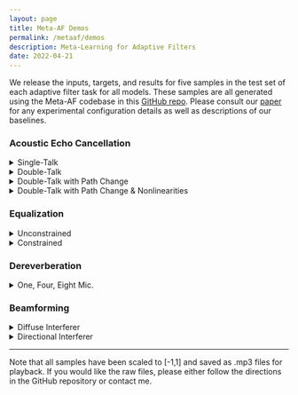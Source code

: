 ```yaml
---
layout: page
title: Meta-AF Demos
permalink: /metaaf/demos
description: Meta-Learning for Adaptive Filters
date: 2022-04-21
---
```


We release the inputs, targets, and results for five samples in the test set of each adaptive filter task for all models. These samples are all generated using the Meta-AF codebase in this [GitHub repo](https://github.com/adobe-research/MetaAF). Please consult our [paper](https://arxiv.org/abs/2204.11942) for any experimental configuration details as well as descriptions of our baselines.

### Acoustic Echo Cancellation
<details><summary>Single-Talk</summary>

  <center>
  Magnitude STFT of the First Sample*
  <img src="/assets/img/meta-af/aec_single_talk_raw.jpg" alt="drawing" width="100%"/>
  </center>
  *STOI is zero since the near-end speech is silent.


  <table border="1" style="margin:1px auto; width:100%">
    <tr>
      <td>Near-end</td>
      <td>Far-end</td>
      <td>Near-end Speech</td>
      <td>Speex</td>
      <td>LMS</td>
      <td>RMSProp</td>
      <td>NLMS</td>
      <td>RLS</td>
      <td>Kalman Filter</td>
      <td><b>Meta-AF</b></td>
    </tr>
    <tr>
      <td><audio controls style="width: 100px;"><source src="/assets/audio/meta-af/aec_single_talk_raw/0/d.mp3" /></audio></td>
      <td><audio controls style="width: 100px;"><source src="/assets/audio/meta-af/aec_single_talk_raw/0/u.mp3" /></audio></td>
      <td><audio controls style="width: 100px;"><source src="/assets/audio/meta-af/aec_single_talk_raw/0/s.mp3" /></audio></td>
      <td><audio controls style="width: 100px;"><source src="/assets/audio/meta-af/aec_single_talk_raw/0/speex.mp3" /></audio></td>
      <td><audio controls style="width: 100px;"><source src="/assets/audio/meta-af/aec_single_talk_raw/0/aec_combo_lms_mdf.mp3" /></audio></td>
      <td><audio controls style="width: 100px;"><source src="/assets/audio/meta-af/aec_single_talk_raw/0/aec_combo_rms_mdf.mp3" /></audio></td>
      <td><audio controls style="width: 100px;"><source src="/assets/audio/meta-af/aec_single_talk_raw/0/aec_combo_nlms_mdf.mp3" /></audio></td>
      <td><audio controls style="width: 100px;"><source src="/assets/audio/meta-af/aec_single_talk_raw/0/aec_combo_rls_mdf.mp3" /></audio></td>
      <td><audio controls style="width: 100px;"><source src="/assets/audio/meta-af/aec_single_talk_raw/0/aec_combo_kf_mdf.mp3" /></audio></td>
      <td><audio controls style="width: 100px;"><source src="/assets/audio/meta-af/aec_single_talk_raw/0/meta_aec_16_combo_rl_4_1024_512_r2.mp3" /></audio></td>
      </tr>
      <tr>
      <td><audio controls style="width: 100px;"><source src="/assets/audio/meta-af/aec_single_talk_raw/1/d.mp3" /></audio></td>
      <td><audio controls style="width: 100px;"><source src="/assets/audio/meta-af/aec_single_talk_raw/1/u.mp3" /></audio></td>
      <td><audio controls style="width: 100px;"><source src="/assets/audio/meta-af/aec_single_talk_raw/1/s.mp3" /></audio></td>
      <td><audio controls style="width: 100px;"><source src="/assets/audio/meta-af/aec_single_talk_raw/1/speex.mp3" /></audio></td>
      <td><audio controls style="width: 100px;"><source src="/assets/audio/meta-af/aec_single_talk_raw/1/aec_combo_lms_mdf.mp3" /></audio></td>
      <td><audio controls style="width: 100px;"><source src="/assets/audio/meta-af/aec_single_talk_raw/1/aec_combo_rms_mdf.mp3" /></audio></td>
      <td><audio controls style="width: 100px;"><source src="/assets/audio/meta-af/aec_single_talk_raw/1/aec_combo_nlms_mdf.mp3" /></audio></td>
      <td><audio controls style="width: 100px;"><source src="/assets/audio/meta-af/aec_single_talk_raw/1/aec_combo_rls_mdf.mp3" /></audio></td>
      <td><audio controls style="width: 100px;"><source src="/assets/audio/meta-af/aec_single_talk_raw/1/aec_combo_kf_mdf.mp3" /></audio></td>
      <td><audio controls style="width: 100px;"><source src="/assets/audio/meta-af/aec_single_talk_raw/1/meta_aec_16_combo_rl_4_1024_512_r2.mp3" /></audio></td>
      </tr>
      <tr>
      <td><audio controls style="width: 100px;"><source src="/assets/audio/meta-af/aec_single_talk_raw/2/d.mp3" /></audio></td>
      <td><audio controls style="width: 100px;"><source src="/assets/audio/meta-af/aec_single_talk_raw/2/u.mp3" /></audio></td>
      <td><audio controls style="width: 100px;"><source src="/assets/audio/meta-af/aec_single_talk_raw/2/s.mp3" /></audio></td>
      <td><audio controls style="width: 100px;"><source src="/assets/audio/meta-af/aec_single_talk_raw/2/speex.mp3" /></audio></td>
      <td><audio controls style="width: 100px;"><source src="/assets/audio/meta-af/aec_single_talk_raw/2/aec_combo_lms_mdf.mp3" /></audio></td>
      <td><audio controls style="width: 100px;"><source src="/assets/audio/meta-af/aec_single_talk_raw/2/aec_combo_rms_mdf.mp3" /></audio></td>
      <td><audio controls style="width: 100px;"><source src="/assets/audio/meta-af/aec_single_talk_raw/2/aec_combo_nlms_mdf.mp3" /></audio></td>
      <td><audio controls style="width: 100px;"><source src="/assets/audio/meta-af/aec_single_talk_raw/2/aec_combo_rls_mdf.mp3" /></audio></td>
      <td><audio controls style="width: 100px;"><source src="/assets/audio/meta-af/aec_single_talk_raw/2/aec_combo_kf_mdf.mp3" /></audio></td>
      <td><audio controls style="width: 100px;"><source src="/assets/audio/meta-af/aec_single_talk_raw/2/meta_aec_16_combo_rl_4_1024_512_r2.mp3" /></audio></td>
      </tr>
      <tr>
      <td><audio controls style="width: 100px;"><source src="/assets/audio/meta-af/aec_single_talk_raw/3/d.mp3" /></audio></td>
      <td><audio controls style="width: 100px;"><source src="/assets/audio/meta-af/aec_single_talk_raw/3/u.mp3" /></audio></td>
      <td><audio controls style="width: 100px;"><source src="/assets/audio/meta-af/aec_single_talk_raw/3/s.mp3" /></audio></td>
      <td><audio controls style="width: 100px;"><source src="/assets/audio/meta-af/aec_single_talk_raw/3/speex.mp3" /></audio></td>
      <td><audio controls style="width: 100px;"><source src="/assets/audio/meta-af/aec_single_talk_raw/3/aec_combo_lms_mdf.mp3" /></audio></td>
      <td><audio controls style="width: 100px;"><source src="/assets/audio/meta-af/aec_single_talk_raw/3/aec_combo_rms_mdf.mp3" /></audio></td>
      <td><audio controls style="width: 100px;"><source src="/assets/audio/meta-af/aec_single_talk_raw/3/aec_combo_nlms_mdf.mp3" /></audio></td>
      <td><audio controls style="width: 100px;"><source src="/assets/audio/meta-af/aec_single_talk_raw/3/aec_combo_rls_mdf.mp3" /></audio></td>
      <td><audio controls style="width: 100px;"><source src="/assets/audio/meta-af/aec_single_talk_raw/3/aec_combo_kf_mdf.mp3" /></audio></td>
      <td><audio controls style="width: 100px;"><source src="/assets/audio/meta-af/aec_single_talk_raw/3/meta_aec_16_combo_rl_4_1024_512_r2.mp3" /></audio></td>
      </tr>
      <tr>
      <td><audio controls style="width: 100px;"><source src="/assets/audio/meta-af/aec_single_talk_raw/4/d.mp3" /></audio></td>
      <td><audio controls style="width: 100px;"><source src="/assets/audio/meta-af/aec_single_talk_raw/4/u.mp3" /></audio></td>
      <td><audio controls style="width: 100px;"><source src="/assets/audio/meta-af/aec_single_talk_raw/4/s.mp3" /></audio></td>
      <td><audio controls style="width: 100px;"><source src="/assets/audio/meta-af/aec_single_talk_raw/4/speex.mp3" /></audio></td>
      <td><audio controls style="width: 100px;"><source src="/assets/audio/meta-af/aec_single_talk_raw/4/aec_combo_lms_mdf.mp3" /></audio></td>
      <td><audio controls style="width: 100px;"><source src="/assets/audio/meta-af/aec_single_talk_raw/4/aec_combo_rms_mdf.mp3" /></audio></td>
      <td><audio controls style="width: 100px;"><source src="/assets/audio/meta-af/aec_single_talk_raw/4/aec_combo_nlms_mdf.mp3" /></audio></td>
      <td><audio controls style="width: 100px;"><source src="/assets/audio/meta-af/aec_single_talk_raw/4/aec_combo_rls_mdf.mp3" /></audio></td>
      <td><audio controls style="width: 100px;"><source src="/assets/audio/meta-af/aec_single_talk_raw/4/aec_combo_kf_mdf.mp3" /></audio></td>
      <td><audio controls style="width: 100px;"><source src="/assets/audio/meta-af/aec_single_talk_raw/4/meta_aec_16_combo_rl_4_1024_512_r2.mp3" /></audio></td>
      </tr>
  </table>
</details>

<details><summary>Double-Talk</summary>

  <center>
  Magnitude STFT of the First Sample
  <img src="/assets/img/meta-af/aec_double_talk_raw.jpg" alt="drawing" width="100%"/>
  </center>


  <table border="1" style="margin:1px auto; width:100%">
    <tr>
      <td>Near-end</td>
      <td>Far-end</td>
      <td>Near-end Speech</td>
      <td>Speex</td>
      <td>LMS</td>
      <td>RMSProp</td>
      <td>NLMS</td>
      <td>RLS</td>
      <td>Kalman Filter</td>
      <td><b>Meta-AF</b></td>
    </tr>
    <tr>
      <td><audio controls style="width: 100px;"><source src="/assets/audio/meta-af/aec_double_talk_raw/0/d.mp3" /></audio></td>
      <td><audio controls style="width: 100px;"><source src="/assets/audio/meta-af/aec_double_talk_raw/0/u.mp3" /></audio></td>
      <td><audio controls style="width: 100px;"><source src="/assets/audio/meta-af/aec_double_talk_raw/0/s.mp3" /></audio></td>
      <td><audio controls style="width: 100px;"><source src="/assets/audio/meta-af/aec_double_talk_raw/0/speex.mp3" /></audio></td>
      <td><audio controls style="width: 100px;"><source src="/assets/audio/meta-af/aec_double_talk_raw/0/aec_combo_lms_mdf.mp3" /></audio></td>
      <td><audio controls style="width: 100px;"><source src="/assets/audio/meta-af/aec_double_talk_raw/0/aec_combo_rms_mdf.mp3" /></audio></td>
      <td><audio controls style="width: 100px;"><source src="/assets/audio/meta-af/aec_double_talk_raw/0/aec_combo_nlms_mdf.mp3" /></audio></td>
      <td><audio controls style="width: 100px;"><source src="/assets/audio/meta-af/aec_double_talk_raw/0/aec_combo_rls_mdf.mp3" /></audio></td>
      <td><audio controls style="width: 100px;"><source src="/assets/audio/meta-af/aec_double_talk_raw/0/aec_combo_kf_mdf.mp3" /></audio></td>
      <td><audio controls style="width: 100px;"><source src="/assets/audio/meta-af/aec_double_talk_raw/0/meta_aec_16_combo_rl_4_1024_512_r2.mp3" /></audio></td>
      </tr>
      <tr>
      <td><audio controls style="width: 100px;"><source src="/assets/audio/meta-af/aec_double_talk_raw/1/d.mp3" /></audio></td>
      <td><audio controls style="width: 100px;"><source src="/assets/audio/meta-af/aec_double_talk_raw/1/u.mp3" /></audio></td>
      <td><audio controls style="width: 100px;"><source src="/assets/audio/meta-af/aec_double_talk_raw/1/s.mp3" /></audio></td>
      <td><audio controls style="width: 100px;"><source src="/assets/audio/meta-af/aec_double_talk_raw/1/speex.mp3" /></audio></td>
      <td><audio controls style="width: 100px;"><source src="/assets/audio/meta-af/aec_double_talk_raw/1/aec_combo_lms_mdf.mp3" /></audio></td>
      <td><audio controls style="width: 100px;"><source src="/assets/audio/meta-af/aec_double_talk_raw/1/aec_combo_rms_mdf.mp3" /></audio></td>
      <td><audio controls style="width: 100px;"><source src="/assets/audio/meta-af/aec_double_talk_raw/1/aec_combo_nlms_mdf.mp3" /></audio></td>
      <td><audio controls style="width: 100px;"><source src="/assets/audio/meta-af/aec_double_talk_raw/1/aec_combo_rls_mdf.mp3" /></audio></td>
      <td><audio controls style="width: 100px;"><source src="/assets/audio/meta-af/aec_double_talk_raw/1/aec_combo_kf_mdf.mp3" /></audio></td>
      <td><audio controls style="width: 100px;"><source src="/assets/audio/meta-af/aec_double_talk_raw/1/meta_aec_16_combo_rl_4_1024_512_r2.mp3" /></audio></td>
      </tr>
      <tr>
      <td><audio controls style="width: 100px;"><source src="/assets/audio/meta-af/aec_double_talk_raw/2/d.mp3" /></audio></td>
      <td><audio controls style="width: 100px;"><source src="/assets/audio/meta-af/aec_double_talk_raw/2/u.mp3" /></audio></td>
      <td><audio controls style="width: 100px;"><source src="/assets/audio/meta-af/aec_double_talk_raw/2/s.mp3" /></audio></td>
      <td><audio controls style="width: 100px;"><source src="/assets/audio/meta-af/aec_double_talk_raw/2/speex.mp3" /></audio></td>
      <td><audio controls style="width: 100px;"><source src="/assets/audio/meta-af/aec_double_talk_raw/2/aec_combo_lms_mdf.mp3" /></audio></td>
      <td><audio controls style="width: 100px;"><source src="/assets/audio/meta-af/aec_double_talk_raw/2/aec_combo_rms_mdf.mp3" /></audio></td>
      <td><audio controls style="width: 100px;"><source src="/assets/audio/meta-af/aec_double_talk_raw/2/aec_combo_nlms_mdf.mp3" /></audio></td>
      <td><audio controls style="width: 100px;"><source src="/assets/audio/meta-af/aec_double_talk_raw/2/aec_combo_rls_mdf.mp3" /></audio></td>
      <td><audio controls style="width: 100px;"><source src="/assets/audio/meta-af/aec_double_talk_raw/2/aec_combo_kf_mdf.mp3" /></audio></td>
      <td><audio controls style="width: 100px;"><source src="/assets/audio/meta-af/aec_double_talk_raw/2/meta_aec_16_combo_rl_4_1024_512_r2.mp3" /></audio></td>
      </tr>
      <tr>
      <td><audio controls style="width: 100px;"><source src="/assets/audio/meta-af/aec_double_talk_raw/3/d.mp3" /></audio></td>
      <td><audio controls style="width: 100px;"><source src="/assets/audio/meta-af/aec_double_talk_raw/3/u.mp3" /></audio></td>
      <td><audio controls style="width: 100px;"><source src="/assets/audio/meta-af/aec_double_talk_raw/3/s.mp3" /></audio></td>
      <td><audio controls style="width: 100px;"><source src="/assets/audio/meta-af/aec_double_talk_raw/3/speex.mp3" /></audio></td>
      <td><audio controls style="width: 100px;"><source src="/assets/audio/meta-af/aec_double_talk_raw/3/aec_combo_lms_mdf.mp3" /></audio></td>
      <td><audio controls style="width: 100px;"><source src="/assets/audio/meta-af/aec_double_talk_raw/3/aec_combo_rms_mdf.mp3" /></audio></td>
      <td><audio controls style="width: 100px;"><source src="/assets/audio/meta-af/aec_double_talk_raw/3/aec_combo_nlms_mdf.mp3" /></audio></td>
      <td><audio controls style="width: 100px;"><source src="/assets/audio/meta-af/aec_double_talk_raw/3/aec_combo_rls_mdf.mp3" /></audio></td>
      <td><audio controls style="width: 100px;"><source src="/assets/audio/meta-af/aec_double_talk_raw/3/aec_combo_kf_mdf.mp3" /></audio></td>
      <td><audio controls style="width: 100px;"><source src="/assets/audio/meta-af/aec_double_talk_raw/3/meta_aec_16_combo_rl_4_1024_512_r2.mp3" /></audio></td>
      </tr>
      <tr>
      <td><audio controls style="width: 100px;"><source src="/assets/audio/meta-af/aec_double_talk_raw/4/d.mp3" /></audio></td>
      <td><audio controls style="width: 100px;"><source src="/assets/audio/meta-af/aec_double_talk_raw/4/u.mp3" /></audio></td>
      <td><audio controls style="width: 100px;"><source src="/assets/audio/meta-af/aec_double_talk_raw/4/s.mp3" /></audio></td>
      <td><audio controls style="width: 100px;"><source src="/assets/audio/meta-af/aec_double_talk_raw/4/speex.mp3" /></audio></td>
      <td><audio controls style="width: 100px;"><source src="/assets/audio/meta-af/aec_double_talk_raw/4/aec_combo_lms_mdf.mp3" /></audio></td>
      <td><audio controls style="width: 100px;"><source src="/assets/audio/meta-af/aec_double_talk_raw/4/aec_combo_rms_mdf.mp3" /></audio></td>
      <td><audio controls style="width: 100px;"><source src="/assets/audio/meta-af/aec_double_talk_raw/4/aec_combo_nlms_mdf.mp3" /></audio></td>
      <td><audio controls style="width: 100px;"><source src="/assets/audio/meta-af/aec_double_talk_raw/4/aec_combo_rls_mdf.mp3" /></audio></td>
      <td><audio controls style="width: 100px;"><source src="/assets/audio/meta-af/aec_double_talk_raw/4/aec_combo_kf_mdf.mp3" /></audio></td>
      <td><audio controls style="width: 100px;"><source src="/assets/audio/meta-af/aec_double_talk_raw/4/meta_aec_16_combo_rl_4_1024_512_r2.mp3" /></audio></td>
      </tr>
  </table>
</details>

<details><summary>Double-Talk with Path Change</summary>

  <center>
  Magnitude STFT of the First Sample
  <img src="/assets/img/meta-af/aec_double_talk_path.jpg" alt="drawing" width="100%"/>
  </center>

  <table border="1" style="margin:1px auto; width:100%">
    <tr>
      <td>Near-end</td>
      <td>Far-end</td>
      <td>Near-end Speech</td>
      <td>Speex</td>
      <td>LMS</td>
      <td>RMSProp</td>
      <td>NLMS</td>
      <td>RLS</td>
      <td>Kalman Filter</td>
      <td><b>Meta-AF</b></td>
    </tr>
    <tr>
      <td><audio controls style="width: 100px;"><source src="/assets/audio/meta-af/aec_double_talk_path/0/d.mp3" /></audio></td>
      <td><audio controls style="width: 100px;"><source src="/assets/audio/meta-af/aec_double_talk_path/0/u.mp3" /></audio></td>
      <td><audio controls style="width: 100px;"><source src="/assets/audio/meta-af/aec_double_talk_path/0/s.mp3" /></audio></td>
      <td><audio controls style="width: 100px;"><source src="/assets/audio/meta-af/aec_double_talk_path/0/speex.mp3" /></audio></td>
      <td><audio controls style="width: 100px;"><source src="/assets/audio/meta-af/aec_double_talk_path/0/aec_combo_lms_mdf.mp3" /></audio></td>
      <td><audio controls style="width: 100px;"><source src="/assets/audio/meta-af/aec_double_talk_path/0/aec_combo_rms_mdf.mp3" /></audio></td>
      <td><audio controls style="width: 100px;"><source src="/assets/audio/meta-af/aec_double_talk_path/0/aec_combo_nlms_mdf.mp3" /></audio></td>
      <td><audio controls style="width: 100px;"><source src="/assets/audio/meta-af/aec_double_talk_path/0/aec_combo_rls_mdf.mp3" /></audio></td>
      <td><audio controls style="width: 100px;"><source src="/assets/audio/meta-af/aec_double_talk_path/0/aec_combo_kf_mdf.mp3" /></audio></td>
      <td><audio controls style="width: 100px;"><source src="/assets/audio/meta-af/aec_double_talk_path/0/meta_aec_16_combo_rl_4_1024_512_r2.mp3" /></audio></td>
      </tr>
      <tr>
      <td><audio controls style="width: 100px;"><source src="/assets/audio/meta-af/aec_double_talk_path/1/d.mp3" /></audio></td>
      <td><audio controls style="width: 100px;"><source src="/assets/audio/meta-af/aec_double_talk_path/1/u.mp3" /></audio></td>
      <td><audio controls style="width: 100px;"><source src="/assets/audio/meta-af/aec_double_talk_path/1/s.mp3" /></audio></td>
      <td><audio controls style="width: 100px;"><source src="/assets/audio/meta-af/aec_double_talk_path/1/speex.mp3" /></audio></td>
      <td><audio controls style="width: 100px;"><source src="/assets/audio/meta-af/aec_double_talk_path/1/aec_combo_lms_mdf.mp3" /></audio></td>
      <td><audio controls style="width: 100px;"><source src="/assets/audio/meta-af/aec_double_talk_path/1/aec_combo_rms_mdf.mp3" /></audio></td>
      <td><audio controls style="width: 100px;"><source src="/assets/audio/meta-af/aec_double_talk_path/1/aec_combo_nlms_mdf.mp3" /></audio></td>
      <td><audio controls style="width: 100px;"><source src="/assets/audio/meta-af/aec_double_talk_path/1/aec_combo_rls_mdf.mp3" /></audio></td>
      <td><audio controls style="width: 100px;"><source src="/assets/audio/meta-af/aec_double_talk_path/1/aec_combo_kf_mdf.mp3" /></audio></td>
      <td><audio controls style="width: 100px;"><source src="/assets/audio/meta-af/aec_double_talk_path/1/meta_aec_16_combo_rl_4_1024_512_r2.mp3" /></audio></td>
      </tr>
      <tr>
      <td><audio controls style="width: 100px;"><source src="/assets/audio/meta-af/aec_double_talk_path/2/d.mp3" /></audio></td>
      <td><audio controls style="width: 100px;"><source src="/assets/audio/meta-af/aec_double_talk_path/2/u.mp3" /></audio></td>
      <td><audio controls style="width: 100px;"><source src="/assets/audio/meta-af/aec_double_talk_path/2/s.mp3" /></audio></td>
      <td><audio controls style="width: 100px;"><source src="/assets/audio/meta-af/aec_double_talk_path/2/speex.mp3" /></audio></td>
      <td><audio controls style="width: 100px;"><source src="/assets/audio/meta-af/aec_double_talk_path/2/aec_combo_lms_mdf.mp3" /></audio></td>
      <td><audio controls style="width: 100px;"><source src="/assets/audio/meta-af/aec_double_talk_path/2/aec_combo_rms_mdf.mp3" /></audio></td>
      <td><audio controls style="width: 100px;"><source src="/assets/audio/meta-af/aec_double_talk_path/2/aec_combo_nlms_mdf.mp3" /></audio></td>
      <td><audio controls style="width: 100px;"><source src="/assets/audio/meta-af/aec_double_talk_path/2/aec_combo_rls_mdf.mp3" /></audio></td>
      <td><audio controls style="width: 100px;"><source src="/assets/audio/meta-af/aec_double_talk_path/2/aec_combo_kf_mdf.mp3" /></audio></td>
      <td><audio controls style="width: 100px;"><source src="/assets/audio/meta-af/aec_double_talk_path/2/meta_aec_16_combo_rl_4_1024_512_r2.mp3" /></audio></td>
      </tr>
      <tr>
      <td><audio controls style="width: 100px;"><source src="/assets/audio/meta-af/aec_double_talk_path/3/d.mp3" /></audio></td>
      <td><audio controls style="width: 100px;"><source src="/assets/audio/meta-af/aec_double_talk_path/3/u.mp3" /></audio></td>
      <td><audio controls style="width: 100px;"><source src="/assets/audio/meta-af/aec_double_talk_path/3/s.mp3" /></audio></td>
      <td><audio controls style="width: 100px;"><source src="/assets/audio/meta-af/aec_double_talk_path/3/speex.mp3" /></audio></td>
      <td><audio controls style="width: 100px;"><source src="/assets/audio/meta-af/aec_double_talk_path/3/aec_combo_lms_mdf.mp3" /></audio></td>
      <td><audio controls style="width: 100px;"><source src="/assets/audio/meta-af/aec_double_talk_path/3/aec_combo_rms_mdf.mp3" /></audio></td>
      <td><audio controls style="width: 100px;"><source src="/assets/audio/meta-af/aec_double_talk_path/3/aec_combo_nlms_mdf.mp3" /></audio></td>
      <td><audio controls style="width: 100px;"><source src="/assets/audio/meta-af/aec_double_talk_path/3/aec_combo_rls_mdf.mp3" /></audio></td>
      <td><audio controls style="width: 100px;"><source src="/assets/audio/meta-af/aec_double_talk_path/3/aec_combo_kf_mdf.mp3" /></audio></td>
      <td><audio controls style="width: 100px;"><source src="/assets/audio/meta-af/aec_double_talk_path/3/meta_aec_16_combo_rl_4_1024_512_r2.mp3" /></audio></td>
      </tr>
      <tr>
      <td><audio controls style="width: 100px;"><source src="/assets/audio/meta-af/aec_double_talk_path/4/d.mp3" /></audio></td>
      <td><audio controls style="width: 100px;"><source src="/assets/audio/meta-af/aec_double_talk_path/4/u.mp3" /></audio></td>
      <td><audio controls style="width: 100px;"><source src="/assets/audio/meta-af/aec_double_talk_path/4/s.mp3" /></audio></td>
      <td><audio controls style="width: 100px;"><source src="/assets/audio/meta-af/aec_double_talk_path/4/speex.mp3" /></audio></td>
      <td><audio controls style="width: 100px;"><source src="/assets/audio/meta-af/aec_double_talk_path/4/aec_combo_lms_mdf.mp3" /></audio></td>
      <td><audio controls style="width: 100px;"><source src="/assets/audio/meta-af/aec_double_talk_path/4/aec_combo_rms_mdf.mp3" /></audio></td>
      <td><audio controls style="width: 100px;"><source src="/assets/audio/meta-af/aec_double_talk_path/4/aec_combo_nlms_mdf.mp3" /></audio></td>
      <td><audio controls style="width: 100px;"><source src="/assets/audio/meta-af/aec_double_talk_path/4/aec_combo_rls_mdf.mp3" /></audio></td>
      <td><audio controls style="width: 100px;"><source src="/assets/audio/meta-af/aec_double_talk_path/4/aec_combo_kf_mdf.mp3" /></audio></td>
      <td><audio controls style="width: 100px;"><source src="/assets/audio/meta-af/aec_double_talk_path/4/meta_aec_16_combo_rl_4_1024_512_r2.mp3" /></audio></td>
      </tr>
  </table>
</details>

<details><summary>Double-Talk with Path Change & Nonlinearities</summary>

  <center>
  Magnitude STFT of the First Sample
  <img src="/assets/img/meta-af/aec_double_talk_nonlinear.jpg" alt="drawing" width="100%"/>
  </center>


  <table border="1" style="margin:1px auto; width:100%">
    <tr>
      <td>Near-end</td>
      <td>Far-end</td>
      <td>Near-end Speech</td>
      <td>Speex</td>
      <td>LMS</td>
      <td>RMSProp</td>
      <td>NLMS</td>
      <td>RLS</td>
      <td>Kalman Filter</td>
      <td><b>Meta-AF</b></td>
    </tr>
    <tr>
    <td><audio controls style="width: 100px;"><source src="/assets/audio/meta-af/aec_double_talk_nonlinear/0/d.mp3" /></audio></td>
    <td><audio controls style="width: 100px;"><source src="/assets/audio/meta-af/aec_double_talk_nonlinear/0/u.mp3" /></audio></td>
    <td><audio controls style="width: 100px;"><source src="/assets/audio/meta-af/aec_double_talk_nonlinear/0/s.mp3" /></audio></td>
    <td><audio controls style="width: 100px;"><source src="/assets/audio/meta-af/aec_double_talk_nonlinear/0/speex.mp3" /></audio></td>
    <td><audio controls style="width: 100px;"><source src="/assets/audio/meta-af/aec_double_talk_nonlinear/0/aec_combo_lms_mdf.mp3" /></audio></td>
    <td><audio controls style="width: 100px;"><source src="/assets/audio/meta-af/aec_double_talk_nonlinear/0/aec_combo_rms_mdf.mp3" /></audio></td>
    <td><audio controls style="width: 100px;"><source src="/assets/audio/meta-af/aec_double_talk_nonlinear/0/aec_combo_nlms_mdf.mp3" /></audio></td>
    <td><audio controls style="width: 100px;"><source src="/assets/audio/meta-af/aec_double_talk_nonlinear/0/aec_combo_rls_mdf.mp3" /></audio></td>
    <td><audio controls style="width: 100px;"><source src="/assets/audio/meta-af/aec_double_talk_nonlinear/0/aec_combo_kf_mdf.mp3" /></audio></td>
    <td><audio controls style="width: 100px;"><source src="/assets/audio/meta-af/aec_double_talk_nonlinear/0/meta_aec_16_combo_rl_4_1024_512_r2.mp3" /></audio></td>
    </tr>
    <tr>
    <td><audio controls style="width: 100px;"><source src="/assets/audio/meta-af/aec_double_talk_nonlinear/1/d.mp3" /></audio></td>
    <td><audio controls style="width: 100px;"><source src="/assets/audio/meta-af/aec_double_talk_nonlinear/1/u.mp3" /></audio></td>
    <td><audio controls style="width: 100px;"><source src="/assets/audio/meta-af/aec_double_talk_nonlinear/1/s.mp3" /></audio></td>
    <td><audio controls style="width: 100px;"><source src="/assets/audio/meta-af/aec_double_talk_nonlinear/1/speex.mp3" /></audio></td>
    <td><audio controls style="width: 100px;"><source src="/assets/audio/meta-af/aec_double_talk_nonlinear/1/aec_combo_lms_mdf.mp3" /></audio></td>
    <td><audio controls style="width: 100px;"><source src="/assets/audio/meta-af/aec_double_talk_nonlinear/1/aec_combo_rms_mdf.mp3" /></audio></td>
    <td><audio controls style="width: 100px;"><source src="/assets/audio/meta-af/aec_double_talk_nonlinear/1/aec_combo_nlms_mdf.mp3" /></audio></td>
    <td><audio controls style="width: 100px;"><source src="/assets/audio/meta-af/aec_double_talk_nonlinear/1/aec_combo_rls_mdf.mp3" /></audio></td>
    <td><audio controls style="width: 100px;"><source src="/assets/audio/meta-af/aec_double_talk_nonlinear/1/aec_combo_kf_mdf.mp3" /></audio></td>
    <td><audio controls style="width: 100px;"><source src="/assets/audio/meta-af/aec_double_talk_nonlinear/1/meta_aec_16_combo_rl_4_1024_512_r2.mp3" /></audio></td>
    </tr>
    <tr>
    <td><audio controls style="width: 100px;"><source src="/assets/audio/meta-af/aec_double_talk_nonlinear/2/d.mp3" /></audio></td>
    <td><audio controls style="width: 100px;"><source src="/assets/audio/meta-af/aec_double_talk_nonlinear/2/u.mp3" /></audio></td>
    <td><audio controls style="width: 100px;"><source src="/assets/audio/meta-af/aec_double_talk_nonlinear/2/s.mp3" /></audio></td>
    <td><audio controls style="width: 100px;"><source src="/assets/audio/meta-af/aec_double_talk_nonlinear/2/speex.mp3" /></audio></td>
    <td><audio controls style="width: 100px;"><source src="/assets/audio/meta-af/aec_double_talk_nonlinear/2/aec_combo_lms_mdf.mp3" /></audio></td>
    <td><audio controls style="width: 100px;"><source src="/assets/audio/meta-af/aec_double_talk_nonlinear/2/aec_combo_rms_mdf.mp3" /></audio></td>
    <td><audio controls style="width: 100px;"><source src="/assets/audio/meta-af/aec_double_talk_nonlinear/2/aec_combo_nlms_mdf.mp3" /></audio></td>
    <td><audio controls style="width: 100px;"><source src="/assets/audio/meta-af/aec_double_talk_nonlinear/2/aec_combo_rls_mdf.mp3" /></audio></td>
    <td><audio controls style="width: 100px;"><source src="/assets/audio/meta-af/aec_double_talk_nonlinear/2/aec_combo_kf_mdf.mp3" /></audio></td>
    <td><audio controls style="width: 100px;"><source src="/assets/audio/meta-af/aec_double_talk_nonlinear/2/meta_aec_16_combo_rl_4_1024_512_r2.mp3" /></audio></td>
    </tr>
    <tr>
    <td><audio controls style="width: 100px;"><source src="/assets/audio/meta-af/aec_double_talk_nonlinear/3/d.mp3" /></audio></td>
    <td><audio controls style="width: 100px;"><source src="/assets/audio/meta-af/aec_double_talk_nonlinear/3/u.mp3" /></audio></td>
    <td><audio controls style="width: 100px;"><source src="/assets/audio/meta-af/aec_double_talk_nonlinear/3/s.mp3" /></audio></td>
    <td><audio controls style="width: 100px;"><source src="/assets/audio/meta-af/aec_double_talk_nonlinear/3/speex.mp3" /></audio></td>
    <td><audio controls style="width: 100px;"><source src="/assets/audio/meta-af/aec_double_talk_nonlinear/3/aec_combo_lms_mdf.mp3" /></audio></td>
    <td><audio controls style="width: 100px;"><source src="/assets/audio/meta-af/aec_double_talk_nonlinear/3/aec_combo_rms_mdf.mp3" /></audio></td>
    <td><audio controls style="width: 100px;"><source src="/assets/audio/meta-af/aec_double_talk_nonlinear/3/aec_combo_nlms_mdf.mp3" /></audio></td>
    <td><audio controls style="width: 100px;"><source src="/assets/audio/meta-af/aec_double_talk_nonlinear/3/aec_combo_rls_mdf.mp3" /></audio></td>
    <td><audio controls style="width: 100px;"><source src="/assets/audio/meta-af/aec_double_talk_nonlinear/3/aec_combo_kf_mdf.mp3" /></audio></td>
    <td><audio controls style="width: 100px;"><source src="/assets/audio/meta-af/aec_double_talk_nonlinear/3/meta_aec_16_combo_rl_4_1024_512_r2.mp3" /></audio></td>
    </tr>
    <tr>
    <td><audio controls style="width: 100px;"><source src="/assets/audio/meta-af/aec_double_talk_nonlinear/4/d.mp3" /></audio></td>
    <td><audio controls style="width: 100px;"><source src="/assets/audio/meta-af/aec_double_talk_nonlinear/4/u.mp3" /></audio></td>
    <td><audio controls style="width: 100px;"><source src="/assets/audio/meta-af/aec_double_talk_nonlinear/4/s.mp3" /></audio></td>
    <td><audio controls style="width: 100px;"><source src="/assets/audio/meta-af/aec_double_talk_nonlinear/4/speex.mp3" /></audio></td>
    <td><audio controls style="width: 100px;"><source src="/assets/audio/meta-af/aec_double_talk_nonlinear/4/aec_combo_lms_mdf.mp3" /></audio></td>
    <td><audio controls style="width: 100px;"><source src="/assets/audio/meta-af/aec_double_talk_nonlinear/4/aec_combo_rms_mdf.mp3" /></audio></td>
    <td><audio controls style="width: 100px;"><source src="/assets/audio/meta-af/aec_double_talk_nonlinear/4/aec_combo_nlms_mdf.mp3" /></audio></td>
    <td><audio controls style="width: 100px;"><source src="/assets/audio/meta-af/aec_double_talk_nonlinear/4/aec_combo_rls_mdf.mp3" /></audio></td>
    <td><audio controls style="width: 100px;"><source src="/assets/audio/meta-af/aec_double_talk_nonlinear/4/aec_combo_kf_mdf.mp3" /></audio></td>
    <td><audio controls style="width: 100px;"><source src="/assets/audio/meta-af/aec_double_talk_nonlinear/4/meta_aec_16_combo_rl_4_1024_512_r2.mp3" /></audio></td>
    </tr>
  </table>
</details>

### Equalization
<details><summary>Unconstrained</summary>

  <center>
  Magnitude STFT of the First Sample
  <img src="/assets/img/meta-af/eq_unconstrained.jpg" alt="drawing" width="100%"/>
  </center>

  <table border="1" style="margin:1px auto; width:100%">
    <tr>
      <td>Target</td>
      <td>Input</td>
      <td>LMS</td>
      <td>RMSProp</td>
      <td>NLMS</td>
      <td>RLS</td>
      <td><b>Meta-AF</b></td>
    </tr>
    <tr>
    <td><audio controls style="width: 100px;"><source src="/assets/audio/meta-af/eq_unconstrained/0/d.mp3" /></audio></td>
    <td><audio controls style="width: 100px;"><source src="/assets/audio/meta-af/eq_unconstrained/0/u.mp3" /></audio></td>
    <td><audio controls style="width: 100px;"><source src="/assets/audio/meta-af/eq_unconstrained/0/eq_none_lms.mp3" /></audio></td>
    <td><audio controls style="width: 100px;"><source src="/assets/audio/meta-af/eq_unconstrained/0/eq_none_rms.mp3" /></audio></td>
    <td><audio controls style="width: 100px;"><source src="/assets/audio/meta-af/eq_unconstrained/0/eq_none_nlms.mp3" /></audio></td>
    <td><audio controls style="width: 100px;"><source src="/assets/audio/meta-af/eq_unconstrained/0/eq_none_rls.mp3" /></audio></td>
    <td><audio controls style="width: 100px;"><source src="/assets/audio/meta-af/eq_unconstrained/0/meta_eq_none_16_c.mp3" /></audio></td>
    </tr>
    <tr>
    <td><audio controls style="width: 100px;"><source src="/assets/audio/meta-af/eq_unconstrained/1/d.mp3" /></audio></td>
    <td><audio controls style="width: 100px;"><source src="/assets/audio/meta-af/eq_unconstrained/1/u.mp3" /></audio></td>
    <td><audio controls style="width: 100px;"><source src="/assets/audio/meta-af/eq_unconstrained/1/eq_none_lms.mp3" /></audio></td>
    <td><audio controls style="width: 100px;"><source src="/assets/audio/meta-af/eq_unconstrained/1/eq_none_rms.mp3" /></audio></td>
    <td><audio controls style="width: 100px;"><source src="/assets/audio/meta-af/eq_unconstrained/1/eq_none_nlms.mp3" /></audio></td>
    <td><audio controls style="width: 100px;"><source src="/assets/audio/meta-af/eq_unconstrained/1/eq_none_rls.mp3" /></audio></td>
    <td><audio controls style="width: 100px;"><source src="/assets/audio/meta-af/eq_unconstrained/1/meta_eq_none_16_c.mp3" /></audio></td>
    </tr>
    <tr>
    <td><audio controls style="width: 100px;"><source src="/assets/audio/meta-af/eq_unconstrained/2/d.mp3" /></audio></td>
    <td><audio controls style="width: 100px;"><source src="/assets/audio/meta-af/eq_unconstrained/2/u.mp3" /></audio></td>
    <td><audio controls style="width: 100px;"><source src="/assets/audio/meta-af/eq_unconstrained/2/eq_none_lms.mp3" /></audio></td>
    <td><audio controls style="width: 100px;"><source src="/assets/audio/meta-af/eq_unconstrained/2/eq_none_rms.mp3" /></audio></td>
    <td><audio controls style="width: 100px;"><source src="/assets/audio/meta-af/eq_unconstrained/2/eq_none_nlms.mp3" /></audio></td>
    <td><audio controls style="width: 100px;"><source src="/assets/audio/meta-af/eq_unconstrained/2/eq_none_rls.mp3" /></audio></td>
    <td><audio controls style="width: 100px;"><source src="/assets/audio/meta-af/eq_unconstrained/2/meta_eq_none_16_c.mp3" /></audio></td>
    </tr>
    <tr>
    <td><audio controls style="width: 100px;"><source src="/assets/audio/meta-af/eq_unconstrained/3/d.mp3" /></audio></td>
    <td><audio controls style="width: 100px;"><source src="/assets/audio/meta-af/eq_unconstrained/3/u.mp3" /></audio></td>
    <td><audio controls style="width: 100px;"><source src="/assets/audio/meta-af/eq_unconstrained/3/eq_none_lms.mp3" /></audio></td>
    <td><audio controls style="width: 100px;"><source src="/assets/audio/meta-af/eq_unconstrained/3/eq_none_rms.mp3" /></audio></td>
    <td><audio controls style="width: 100px;"><source src="/assets/audio/meta-af/eq_unconstrained/3/eq_none_nlms.mp3" /></audio></td>
    <td><audio controls style="width: 100px;"><source src="/assets/audio/meta-af/eq_unconstrained/3/eq_none_rls.mp3" /></audio></td>
    <td><audio controls style="width: 100px;"><source src="/assets/audio/meta-af/eq_unconstrained/3/meta_eq_none_16_c.mp3" /></audio></td>
    </tr>
    <tr>
    <td><audio controls style="width: 100px;"><source src="/assets/audio/meta-af/eq_unconstrained/4/d.mp3" /></audio></td>
    <td><audio controls style="width: 100px;"><source src="/assets/audio/meta-af/eq_unconstrained/4/u.mp3" /></audio></td>
    <td><audio controls style="width: 100px;"><source src="/assets/audio/meta-af/eq_unconstrained/4/eq_none_lms.mp3" /></audio></td>
    <td><audio controls style="width: 100px;"><source src="/assets/audio/meta-af/eq_unconstrained/4/eq_none_rms.mp3" /></audio></td>
    <td><audio controls style="width: 100px;"><source src="/assets/audio/meta-af/eq_unconstrained/4/eq_none_nlms.mp3" /></audio></td>
    <td><audio controls style="width: 100px;"><source src="/assets/audio/meta-af/eq_unconstrained/4/eq_none_rls.mp3" /></audio></td>
    <td><audio controls style="width: 100px;"><source src="/assets/audio/meta-af/eq_unconstrained/4/meta_eq_none_16_c.mp3" /></audio></td>
    </tr>
  </table>
</details>

<details><summary>Constrained</summary>

  <center>
  Magnitude STFT of the First Sample
  <img src="/assets/img/meta-af/eq_constrained.jpg" alt="drawing" width="100%"/>
  </center>

  <table border="1" style="margin:1px auto; width:100%">
    <tr>
      <td>Target</td>
      <td>Input</td>
      <td>LMS</td>
      <td>RMSProp</td>
      <td>NLMS</td>
      <td>RLS</td>
      <td><b>Meta-AF</b></td>
    </tr>
    <tr>
    <td><audio controls style="width: 100px;"><source src="/assets/audio/meta-af/eq_constrained/0/d.mp3" /></audio></td>
    <td><audio controls style="width: 100px;"><source src="/assets/audio/meta-af/eq_constrained/0/u.mp3" /></audio></td>
    <td><audio controls style="width: 100px;"><source src="/assets/audio/meta-af/eq_constrained/0/eq_antialias_lms.mp3" /></audio></td>
    <td><audio controls style="width: 100px;"><source src="/assets/audio/meta-af/eq_constrained/0/eq_antialias_rms.mp3" /></audio></td>
    <td><audio controls style="width: 100px;"><source src="/assets/audio/meta-af/eq_constrained/0/eq_antialias_nlms.mp3" /></audio></td>
    <td><audio controls style="width: 100px;"><source src="/assets/audio/meta-af/eq_constrained/0/eq_antialias_rls.mp3" /></audio></td>
    <td><audio controls style="width: 100px;"><source src="/assets/audio/meta-af/eq_constrained/0/meta_eq_antialias_16_c.mp3" /></audio></td>
    </tr>
    <tr>
    <td><audio controls style="width: 100px;"><source src="/assets/audio/meta-af/eq_constrained/1/d.mp3" /></audio></td>
    <td><audio controls style="width: 100px;"><source src="/assets/audio/meta-af/eq_constrained/1/u.mp3" /></audio></td>
    <td><audio controls style="width: 100px;"><source src="/assets/audio/meta-af/eq_constrained/1/eq_antialias_lms.mp3" /></audio></td>
    <td><audio controls style="width: 100px;"><source src="/assets/audio/meta-af/eq_constrained/1/eq_antialias_rms.mp3" /></audio></td>
    <td><audio controls style="width: 100px;"><source src="/assets/audio/meta-af/eq_constrained/1/eq_antialias_nlms.mp3" /></audio></td>
    <td><audio controls style="width: 100px;"><source src="/assets/audio/meta-af/eq_constrained/1/eq_antialias_rls.mp3" /></audio></td>
    <td><audio controls style="width: 100px;"><source src="/assets/audio/meta-af/eq_constrained/1/meta_eq_antialias_16_c.mp3" /></audio></td>
    </tr>
    <tr>
    <td><audio controls style="width: 100px;"><source src="/assets/audio/meta-af/eq_constrained/2/d.mp3" /></audio></td>
    <td><audio controls style="width: 100px;"><source src="/assets/audio/meta-af/eq_constrained/2/u.mp3" /></audio></td>
    <td><audio controls style="width: 100px;"><source src="/assets/audio/meta-af/eq_constrained/2/eq_antialias_lms.mp3" /></audio></td>
    <td><audio controls style="width: 100px;"><source src="/assets/audio/meta-af/eq_constrained/2/eq_antialias_rms.mp3" /></audio></td>
    <td><audio controls style="width: 100px;"><source src="/assets/audio/meta-af/eq_constrained/2/eq_antialias_nlms.mp3" /></audio></td>
    <td><audio controls style="width: 100px;"><source src="/assets/audio/meta-af/eq_constrained/2/eq_antialias_rls.mp3" /></audio></td>
    <td><audio controls style="width: 100px;"><source src="/assets/audio/meta-af/eq_constrained/2/meta_eq_antialias_16_c.mp3" /></audio></td>
    </tr>
    <tr>
    <td><audio controls style="width: 100px;"><source src="/assets/audio/meta-af/eq_constrained/3/d.mp3" /></audio></td>
    <td><audio controls style="width: 100px;"><source src="/assets/audio/meta-af/eq_constrained/3/u.mp3" /></audio></td>
    <td><audio controls style="width: 100px;"><source src="/assets/audio/meta-af/eq_constrained/3/eq_antialias_lms.mp3" /></audio></td>
    <td><audio controls style="width: 100px;"><source src="/assets/audio/meta-af/eq_constrained/3/eq_antialias_rms.mp3" /></audio></td>
    <td><audio controls style="width: 100px;"><source src="/assets/audio/meta-af/eq_constrained/3/eq_antialias_nlms.mp3" /></audio></td>
    <td><audio controls style="width: 100px;"><source src="/assets/audio/meta-af/eq_constrained/3/eq_antialias_rls.mp3" /></audio></td>
    <td><audio controls style="width: 100px;"><source src="/assets/audio/meta-af/eq_constrained/3/meta_eq_antialias_16_c.mp3" /></audio></td>
    </tr>
    <tr>
    <td><audio controls style="width: 100px;"><source src="/assets/audio/meta-af/eq_constrained/4/d.mp3" /></audio></td>
    <td><audio controls style="width: 100px;"><source src="/assets/audio/meta-af/eq_constrained/4/u.mp3" /></audio></td>
    <td><audio controls style="width: 100px;"><source src="/assets/audio/meta-af/eq_constrained/4/eq_antialias_lms.mp3" /></audio></td>
    <td><audio controls style="width: 100px;"><source src="/assets/audio/meta-af/eq_constrained/4/eq_antialias_rms.mp3" /></audio></td>
    <td><audio controls style="width: 100px;"><source src="/assets/audio/meta-af/eq_constrained/4/eq_antialias_nlms.mp3" /></audio></td>
    <td><audio controls style="width: 100px;"><source src="/assets/audio/meta-af/eq_constrained/4/eq_antialias_rls.mp3" /></audio></td>
    <td><audio controls style="width: 100px;"><source src="/assets/audio/meta-af/eq_constrained/4/meta_eq_antialias_16_c.mp3" /></audio></td>
    </tr>
  </table>
</details>

### Dereverberation
<details><summary> One, Four, Eight Mic.</summary>

  Note, this task is a failure-mode of Meta-AF, where perceptual quality is poor despite solving the optimization task well.
  <center>
  Magnitude STFT of the First Sample
  <img src="/assets/img/meta-af/wpe_all.jpg" alt="drawing" width="100%"/>
  </center>

  <table border="1" style="margin:1px auto; width:95%">
    <tr>
      <td>Reverberant</td>
      <td>Anechoic</td>
      <td>NARA 1 Mic.</td>
      <td><b>Meta-AF 1 Mic.</b></td>
      <td>NARA 4 Mic.</td>
      <td><b>Meta-AF 4 Mic.</b></td>
      <td>NARA 8 Mic.</td>
      <td><b>Meta-AF 8 Mic.</b></td>
    </tr>
    <tr>
      <td><audio controls style="width: 100px;"><source src="/assets/audio/meta-af/wpe_all/0/d.mp3" /></audio></td>
      <td><audio controls style="width: 100px;"><source src="/assets/audio/meta-af/wpe_all/0/u.mp3" /></audio></td>
      <td><audio controls style="width: 100px;"><source src="/assets/audio/meta-af/wpe_all/0/nara_1.mp3" /></audio></td>
      <td><audio controls style="width: 100px;"><source src="/assets/audio/meta-af/wpe_all/0/meta_wpe_5_1_aa_r2.mp3" /></audio></td>
      <td><audio controls style="width: 100px;"><source src="/assets/audio/meta-af/wpe_all/0/nara_4.mp3" /></audio></td>
      <td><audio controls style="width: 100px;"><source src="/assets/audio/meta-af/wpe_all/0/meta_wpe_5_4_aa_r2.mp3" /></audio></td>
      <td><audio controls style="width: 100px;"><source src="/assets/audio/meta-af/wpe_all/0/nara_8.mp3" /></audio></td>
      <td><audio controls style="width: 100px;"><source src="/assets/audio/meta-af/wpe_all/0/meta_wpe_5_8_aa_r2.mp3" /></audio></td>
      </tr>
      <tr>
      <td><audio controls style="width: 100px;"><source src="/assets/audio/meta-af/wpe_all/1/d.mp3" /></audio></td>
      <td><audio controls style="width: 100px;"><source src="/assets/audio/meta-af/wpe_all/1/u.mp3" /></audio></td>
      <td><audio controls style="width: 100px;"><source src="/assets/audio/meta-af/wpe_all/1/nara_1.mp3" /></audio></td>
      <td><audio controls style="width: 100px;"><source src="/assets/audio/meta-af/wpe_all/1/meta_wpe_5_1_aa_r2.mp3" /></audio></td>
      <td><audio controls style="width: 100px;"><source src="/assets/audio/meta-af/wpe_all/1/nara_4.mp3" /></audio></td>
      <td><audio controls style="width: 100px;"><source src="/assets/audio/meta-af/wpe_all/1/meta_wpe_5_4_aa_r2.mp3" /></audio></td>
      <td><audio controls style="width: 100px;"><source src="/assets/audio/meta-af/wpe_all/1/nara_8.mp3" /></audio></td>
      <td><audio controls style="width: 100px;"><source src="/assets/audio/meta-af/wpe_all/1/meta_wpe_5_8_aa_r2.mp3" /></audio></td>
      </tr>
      <tr>
      <td><audio controls style="width: 100px;"><source src="/assets/audio/meta-af/wpe_all/2/d.mp3" /></audio></td>
      <td><audio controls style="width: 100px;"><source src="/assets/audio/meta-af/wpe_all/2/u.mp3" /></audio></td>
      <td><audio controls style="width: 100px;"><source src="/assets/audio/meta-af/wpe_all/2/nara_1.mp3" /></audio></td>
      <td><audio controls style="width: 100px;"><source src="/assets/audio/meta-af/wpe_all/2/meta_wpe_5_1_aa_r2.mp3" /></audio></td>
      <td><audio controls style="width: 100px;"><source src="/assets/audio/meta-af/wpe_all/2/nara_4.mp3" /></audio></td>
      <td><audio controls style="width: 100px;"><source src="/assets/audio/meta-af/wpe_all/2/meta_wpe_5_4_aa_r2.mp3" /></audio></td>
      <td><audio controls style="width: 100px;"><source src="/assets/audio/meta-af/wpe_all/2/nara_8.mp3" /></audio></td>
      <td><audio controls style="width: 100px;"><source src="/assets/audio/meta-af/wpe_all/2/meta_wpe_5_8_aa_r2.mp3" /></audio></td>
      </tr>
      <tr>
      <td><audio controls style="width: 100px;"><source src="/assets/audio/meta-af/wpe_all/3/d.mp3" /></audio></td>
      <td><audio controls style="width: 100px;"><source src="/assets/audio/meta-af/wpe_all/3/u.mp3" /></audio></td>
      <td><audio controls style="width: 100px;"><source src="/assets/audio/meta-af/wpe_all/3/nara_1.mp3" /></audio></td>
      <td><audio controls style="width: 100px;"><source src="/assets/audio/meta-af/wpe_all/3/meta_wpe_5_1_aa_r2.mp3" /></audio></td>
      <td><audio controls style="width: 100px;"><source src="/assets/audio/meta-af/wpe_all/3/nara_4.mp3" /></audio></td>
      <td><audio controls style="width: 100px;"><source src="/assets/audio/meta-af/wpe_all/3/meta_wpe_5_4_aa_r2.mp3" /></audio></td>
      <td><audio controls style="width: 100px;"><source src="/assets/audio/meta-af/wpe_all/3/nara_8.mp3" /></audio></td>
      <td><audio controls style="width: 100px;"><source src="/assets/audio/meta-af/wpe_all/3/meta_wpe_5_8_aa_r2.mp3" /></audio></td>
      </tr>
      <tr>
      <td><audio controls style="width: 100px;"><source src="/assets/audio/meta-af/wpe_all/4/d.mp3" /></audio></td>
      <td><audio controls style="width: 100px;"><source src="/assets/audio/meta-af/wpe_all/4/u.mp3" /></audio></td>
      <td><audio controls style="width: 100px;"><source src="/assets/audio/meta-af/wpe_all/4/nara_1.mp3" /></audio></td>
      <td><audio controls style="width: 100px;"><source src="/assets/audio/meta-af/wpe_all/4/meta_wpe_5_1_aa_r2.mp3" /></audio></td>
      <td><audio controls style="width: 100px;"><source src="/assets/audio/meta-af/wpe_all/4/nara_4.mp3" /></audio></td>
      <td><audio controls style="width: 100px;"><source src="/assets/audio/meta-af/wpe_all/4/meta_wpe_5_4_aa_r2.mp3" /></audio></td>
      <td><audio controls style="width: 100px;"><source src="/assets/audio/meta-af/wpe_all/4/nara_8.mp3" /></audio></td>
      <td><audio controls style="width: 100px;"><source src="/assets/audio/meta-af/wpe_all/4/meta_wpe_5_8_aa_r2.mp3" /></audio></td>
      </tr>
  </table>
</details>

### Beamforming
<details><summary>Diffuse Interferer</summary>

  <center>
  Magnitude STFT of the First Sample
  <img src="/assets/img/meta-af/gsc_diffuse.jpg" alt="drawing" width="100%"/>
  </center>

  <table border="1" style="margin:1px auto; width:95%">
    <tr>
      <td>Clean Speech</td>
      <td>Mixture</td>
      <td>LMS</td>
      <td>RMSProp</td>
      <td>NLMS</td>
      <td>RLS</td>
      <td><b>Meta-AF</b></td>
    </tr>
    <tr>
    <td><audio controls style="width: 100px;"><source src="/assets/audio/meta-af/gsc_diffuse/0/s.mp3" /></audio></td>
    <td><audio controls style="width: 100px;"><source src="/assets/audio/meta-af/gsc_diffuse/0/m.mp3" /></audio></td>
    <td><audio controls style="width: 100px;"><source src="/assets/audio/meta-af/gsc_diffuse/0/gsc_lms_combo_default_aa.mp3" /></audio></td>
    <td><audio controls style="width: 100px;"><source src="/assets/audio/meta-af/gsc_diffuse/0/gsc_rms_combo_default_aa.mp3" /></audio></td>
    <td><audio controls style="width: 100px;"><source src="/assets/audio/meta-af/gsc_diffuse/0/gsc_nlms_combo_default_aa.mp3" /></audio></td>
    <td><audio controls style="width: 100px;"><source src="/assets/audio/meta-af/gsc_diffuse/0/gsc_rls_combo_default_aa.mp3" /></audio></td>
    <td><audio controls style="width: 100px;"><source src="/assets/audio/meta-af/gsc_diffuse/0/meta_gsc_combo_aa_default_75_r2.mp3" /></audio></td>
    </tr>
    <tr>
    <td><audio controls style="width: 100px;"><source src="/assets/audio/meta-af/gsc_diffuse/1/s.mp3" /></audio></td>
    <td><audio controls style="width: 100px;"><source src="/assets/audio/meta-af/gsc_diffuse/1/m.mp3" /></audio></td>
    <td><audio controls style="width: 100px;"><source src="/assets/audio/meta-af/gsc_diffuse/1/gsc_lms_combo_default_aa.mp3" /></audio></td>
    <td><audio controls style="width: 100px;"><source src="/assets/audio/meta-af/gsc_diffuse/1/gsc_rms_combo_default_aa.mp3" /></audio></td>
    <td><audio controls style="width: 100px;"><source src="/assets/audio/meta-af/gsc_diffuse/1/gsc_nlms_combo_default_aa.mp3" /></audio></td>
    <td><audio controls style="width: 100px;"><source src="/assets/audio/meta-af/gsc_diffuse/1/gsc_rls_combo_default_aa.mp3" /></audio></td>
    <td><audio controls style="width: 100px;"><source src="/assets/audio/meta-af/gsc_diffuse/1/meta_gsc_combo_aa_default_75_r2.mp3" /></audio></td>
    </tr>
    <tr>
    <td><audio controls style="width: 100px;"><source src="/assets/audio/meta-af/gsc_diffuse/2/s.mp3" /></audio></td>
    <td><audio controls style="width: 100px;"><source src="/assets/audio/meta-af/gsc_diffuse/2/m.mp3" /></audio></td>
    <td><audio controls style="width: 100px;"><source src="/assets/audio/meta-af/gsc_diffuse/2/gsc_lms_combo_default_aa.mp3" /></audio></td>
    <td><audio controls style="width: 100px;"><source src="/assets/audio/meta-af/gsc_diffuse/2/gsc_rms_combo_default_aa.mp3" /></audio></td>
    <td><audio controls style="width: 100px;"><source src="/assets/audio/meta-af/gsc_diffuse/2/gsc_nlms_combo_default_aa.mp3" /></audio></td>
    <td><audio controls style="width: 100px;"><source src="/assets/audio/meta-af/gsc_diffuse/2/gsc_rls_combo_default_aa.mp3" /></audio></td>
    <td><audio controls style="width: 100px;"><source src="/assets/audio/meta-af/gsc_diffuse/2/meta_gsc_combo_aa_default_75_r2.mp3" /></audio></td>
    </tr>
    <tr>
    <td><audio controls style="width: 100px;"><source src="/assets/audio/meta-af/gsc_diffuse/3/s.mp3" /></audio></td>
    <td><audio controls style="width: 100px;"><source src="/assets/audio/meta-af/gsc_diffuse/3/m.mp3" /></audio></td>
    <td><audio controls style="width: 100px;"><source src="/assets/audio/meta-af/gsc_diffuse/3/gsc_lms_combo_default_aa.mp3" /></audio></td>
    <td><audio controls style="width: 100px;"><source src="/assets/audio/meta-af/gsc_diffuse/3/gsc_rms_combo_default_aa.mp3" /></audio></td>
    <td><audio controls style="width: 100px;"><source src="/assets/audio/meta-af/gsc_diffuse/3/gsc_nlms_combo_default_aa.mp3" /></audio></td>
    <td><audio controls style="width: 100px;"><source src="/assets/audio/meta-af/gsc_diffuse/3/gsc_rls_combo_default_aa.mp3" /></audio></td>
    <td><audio controls style="width: 100px;"><source src="/assets/audio/meta-af/gsc_diffuse/3/meta_gsc_combo_aa_default_75_r2.mp3" /></audio></td>
    </tr>
    <tr>
    <td><audio controls style="width: 100px;"><source src="/assets/audio/meta-af/gsc_diffuse/4/s.mp3" /></audio></td>
    <td><audio controls style="width: 100px;"><source src="/assets/audio/meta-af/gsc_diffuse/4/m.mp3" /></audio></td>
    <td><audio controls style="width: 100px;"><source src="/assets/audio/meta-af/gsc_diffuse/4/gsc_lms_combo_default_aa.mp3" /></audio></td>
    <td><audio controls style="width: 100px;"><source src="/assets/audio/meta-af/gsc_diffuse/4/gsc_rms_combo_default_aa.mp3" /></audio></td>
    <td><audio controls style="width: 100px;"><source src="/assets/audio/meta-af/gsc_diffuse/4/gsc_nlms_combo_default_aa.mp3" /></audio></td>
    <td><audio controls style="width: 100px;"><source src="/assets/audio/meta-af/gsc_diffuse/4/gsc_rls_combo_default_aa.mp3" /></audio></td>
    <td><audio controls style="width: 100px;"><source src="/assets/audio/meta-af/gsc_diffuse/4/meta_gsc_combo_aa_default_75_r2.mp3" /></audio></td>
    </tr>
  </table>
</details>

<details><summary>Directional Interferer</summary>

  <center>
  Magnitude STFT of the First Sample
  <img src="/assets/img/meta-af/gsc_directional.jpg" alt="drawing" width="100%"/>
  </center>

  <table border="1" style="margin:1px auto; width:95%">
    <tr>
      <td>Clean Speech</td>
      <td>Mixture</td>
      <td>LMS</td>
      <td>RMSProp</td>
      <td>NLMS</td>
      <td>RLS</td>
      <td><b>Meta-AF</b></td>
    </tr>
    <tr>
      <td><audio controls style="width: 100px;"><source src="/assets/audio/meta-af/gsc_directional/0/s.mp3" /></audio></td>
      <td><audio controls style="width: 100px;"><source src="/assets/audio/meta-af/gsc_directional/0/m.mp3" /></audio></td>
      <td><audio controls style="width: 100px;"><source src="/assets/audio/meta-af/gsc_directional/0/gsc_lms_combo_default_aa.mp3" /></audio></td>
      <td><audio controls style="width: 100px;"><source src="/assets/audio/meta-af/gsc_directional/0/gsc_rms_combo_default_aa.mp3" /></audio></td>
      <td><audio controls style="width: 100px;"><source src="/assets/audio/meta-af/gsc_directional/0/gsc_nlms_combo_default_aa.mp3" /></audio></td>
      <td><audio controls style="width: 100px;"><source src="/assets/audio/meta-af/gsc_directional/0/gsc_rls_combo_default_aa.mp3" /></audio></td>
      <td><audio controls style="width: 100px;"><source src="/assets/audio/meta-af/gsc_directional/0/meta_gsc_combo_aa_default_75_r2.mp3" /></audio></td>
      </tr>
      <tr>
      <td><audio controls style="width: 100px;"><source src="/assets/audio/meta-af/gsc_directional/1/s.mp3" /></audio></td>
      <td><audio controls style="width: 100px;"><source src="/assets/audio/meta-af/gsc_directional/1/m.mp3" /></audio></td>
      <td><audio controls style="width: 100px;"><source src="/assets/audio/meta-af/gsc_directional/1/gsc_lms_combo_default_aa.mp3" /></audio></td>
      <td><audio controls style="width: 100px;"><source src="/assets/audio/meta-af/gsc_directional/1/gsc_rms_combo_default_aa.mp3" /></audio></td>
      <td><audio controls style="width: 100px;"><source src="/assets/audio/meta-af/gsc_directional/1/gsc_nlms_combo_default_aa.mp3" /></audio></td>
      <td><audio controls style="width: 100px;"><source src="/assets/audio/meta-af/gsc_directional/1/gsc_rls_combo_default_aa.mp3" /></audio></td>
      <td><audio controls style="width: 100px;"><source src="/assets/audio/meta-af/gsc_directional/1/meta_gsc_combo_aa_default_75_r2.mp3" /></audio></td>
      </tr>
      <tr>
      <td><audio controls style="width: 100px;"><source src="/assets/audio/meta-af/gsc_directional/2/s.mp3" /></audio></td>
      <td><audio controls style="width: 100px;"><source src="/assets/audio/meta-af/gsc_directional/2/m.mp3" /></audio></td>
      <td><audio controls style="width: 100px;"><source src="/assets/audio/meta-af/gsc_directional/2/gsc_lms_combo_default_aa.mp3" /></audio></td>
      <td><audio controls style="width: 100px;"><source src="/assets/audio/meta-af/gsc_directional/2/gsc_rms_combo_default_aa.mp3" /></audio></td>
      <td><audio controls style="width: 100px;"><source src="/assets/audio/meta-af/gsc_directional/2/gsc_nlms_combo_default_aa.mp3" /></audio></td>
      <td><audio controls style="width: 100px;"><source src="/assets/audio/meta-af/gsc_directional/2/gsc_rls_combo_default_aa.mp3" /></audio></td>
      <td><audio controls style="width: 100px;"><source src="/assets/audio/meta-af/gsc_directional/2/meta_gsc_combo_aa_default_75_r2.mp3" /></audio></td>
      </tr>
      <tr>
      <td><audio controls style="width: 100px;"><source src="/assets/audio/meta-af/gsc_directional/3/s.mp3" /></audio></td>
      <td><audio controls style="width: 100px;"><source src="/assets/audio/meta-af/gsc_directional/3/m.mp3" /></audio></td>
      <td><audio controls style="width: 100px;"><source src="/assets/audio/meta-af/gsc_directional/3/gsc_lms_combo_default_aa.mp3" /></audio></td>
      <td><audio controls style="width: 100px;"><source src="/assets/audio/meta-af/gsc_directional/3/gsc_rms_combo_default_aa.mp3" /></audio></td>
      <td><audio controls style="width: 100px;"><source src="/assets/audio/meta-af/gsc_directional/3/gsc_nlms_combo_default_aa.mp3" /></audio></td>
      <td><audio controls style="width: 100px;"><source src="/assets/audio/meta-af/gsc_directional/3/gsc_rls_combo_default_aa.mp3" /></audio></td>
      <td><audio controls style="width: 100px;"><source src="/assets/audio/meta-af/gsc_directional/3/meta_gsc_combo_aa_default_75_r2.mp3" /></audio></td>
      </tr>
      <tr>
      <td><audio controls style="width: 100px;"><source src="/assets/audio/meta-af/gsc_directional/4/s.mp3" /></audio></td>
      <td><audio controls style="width: 100px;"><source src="/assets/audio/meta-af/gsc_directional/4/m.mp3" /></audio></td>
      <td><audio controls style="width: 100px;"><source src="/assets/audio/meta-af/gsc_directional/4/gsc_lms_combo_default_aa.mp3" /></audio></td>
      <td><audio controls style="width: 100px;"><source src="/assets/audio/meta-af/gsc_directional/4/gsc_rms_combo_default_aa.mp3" /></audio></td>
      <td><audio controls style="width: 100px;"><source src="/assets/audio/meta-af/gsc_directional/4/gsc_nlms_combo_default_aa.mp3" /></audio></td>
      <td><audio controls style="width: 100px;"><source src="/assets/audio/meta-af/gsc_directional/4/gsc_rls_combo_default_aa.mp3" /></audio></td>
      <td><audio controls style="width: 100px;"><source src="/assets/audio/meta-af/gsc_directional/4/meta_gsc_combo_aa_default_75_r2.mp3" /></audio></td>
      </tr>
  </table>
</details>


---
Note that all samples have been scaled to [-1,1] and saved as .mp3 files for playback. If you would like the raw files, please either follow the directions in the GitHub repository or contact me.
